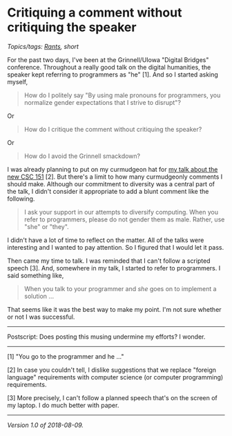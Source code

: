 Critiquing a comment without critiquing the speaker
===================================================

*Topics/tags: [Rants](index-rants), short*

For the past two days, I've been at the Grinnell/UIowa "Digital Bridges"
conference.  Throughout a really good talk on the digital humanities, the
speaker kept referring to programmers as "he" [1].  And so I started
asking myself,

> How do I politely say "By using male pronouns for programmers, you
normalize gender expectations that I strive to disrupt"?

Or

> How do I critique the comment without critiquing the speaker?

Or

> How do I avoid the Grinnell smackdown?

I was already planning to put on my curmudgeon hat for [my talk about
the new CSC 151](digital-bridges-talk-2018) [2].  But there's a limit to
how many curmudgeonly comments I should make.  Although our commitment to
diversity was a central part of the talk, I didn't consider it appropriate
to add a blunt comment like the following.

> I ask your support in our attempts to diversify computing.  When you
refer to programmers, please do not gender them as male.  Rather, use
"she" or "they".

I didn't have a lot of time to reflect on the matter.  All of the talks
were interesting and I wanted to pay attention.  So I figured that I would
let it pass.

Then came my time to talk.  I was reminded that I can't follow a scripted
speech [3].  And, somewhere in my talk, I started to refer to programmers.
I said something like,

> When you talk to your programmer and *she* goes on to implement a solution ...

That seems like it was the best way to make my point.  I'm not sure whether
or not I was successful.

---

Postscript: Does posting this musing undermine my efforts?  I wonder.

---

[1] "You go to the programmer and he ..."

[2] In case you couldn't tell, I dislike suggestions that we replace
"foreign language" requirements with computer science (or computer
programming) requirements.

[3] More precisely, I can't follow a planned speech that's on the screen
of my laptop.  I do much better with paper.

---

*Version 1.0 of 2018-08-09.*
